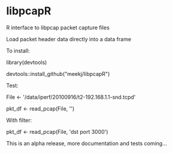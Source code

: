 # libpcapR
R interface to libpcap packet capture files

Load packet header data directly into a data frame

To install: 

 library(devtools)
 
 devtools::install_github("meekj/libpcapR")

Test:

 File <- '/data/iperf/20100916/t2-192.168.1.1-snd.tcpd'
 
 pkt_df <- read_pcap(File, '')

With filter:

 pkt_df <- read_pcap(File, 'dst port 3000')

This is an alpha release, more documentation and tests coming...

